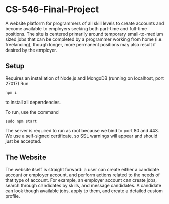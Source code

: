 # CS-546-Final-Project
A website platform for programmers of all skill levels to create accounts and become available to employers seeking both part-time and full-time positions. The site is centered primarily around temporary small-to-medium sized jobs that can be completed by a programmer working from home (i.e. freelancing), though longer, more permanent positions may also result if desired by the employer.

## Setup 

Requires an installation of Node.js and MongoDB (running on localhost, port 27017) Run
```
npm i
```
to install all dependencies.

To run, use the command
```
sudo npm start
```

The server is required to run as root because we bind to port 80 and 443. We use a self-signed certificate, so SSL warnings will appear and should just be accepted.

## The Website
The website itself is straight forward: a user can create either a candidate account or employer account, and perform actions related to the needs of that type of account. For example, an employer account can create jobs, search through candidates by skills, and message candidates. A candidate can look though available jobs, apply to them, and create a detailed custom profile.